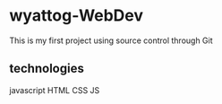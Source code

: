 # wyattog-WebDev

This is my first project using source control through Git
## technologies
javascript
HTML 
CSS
JS